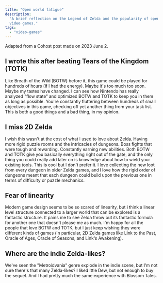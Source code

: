 ```yaml
---
title: "Open world fatigue"
description:
  "A brief reflection on the Legend of Zelda and the popularity of open world
  video games."
tags:
  - "video-games"
---
```


Adapted from a Cohost post made on 2023 June 2.

## I wrote this after beating Tears of the Kingdom (TOTK)

Like Breath of the Wild (BOTW) before it, this game could be played for hundreds
of hours (if I had the energy). Maybe it's too much too soon. Maybe my tastes
have changed. I can see how Nintendo has really analyzed "flow state" and
optimized BOTW and TOTK to keep you in them as long as possible. You're
constantly fluttering between hundreds of small objectives in this game,
checking off yet another thing from your task list. This is both a good things
and a bad thing, in my opinion.

## I miss 2D Zelda

I wish this wasn't at the cost of what I used to love about Zelda. Having more
rigid puzzle rooms and the intricacies of dungeons. Boss fights that were tough
and rewarding. Constantly earning new abilities. Both BOTW and TOTK give you
basically everything right out of the gate, and the only thing you could really
add later on is knowledge about how to wield your existing tools. This is cool
but I don't prefer it. I love collecting the new loot from every dungeon in
older Zelda games, and I love how the rigid order of dungeons meant that each
dungeon could build upon the previous one in terms of difficulty or puzzle
mechanics.

## Fear of linearity

Modern game design seems to be so scared of linearity, but i think a linear
level structure connected to a larger world that can be explored is a fantastic
structure. It pains me to see Zelda throw out its fantastic formula for another
one that doesn't please me as much. I'm happy for all the people that love BOTW
and TOTK, but I just keep wishing they were different kinds of games (in
particular, 2D Zelda games like Link to the Past, Oracle of Ages, Oracle of
Seasons, and Link's Awakening).

## Where are the indie Zelda-likes?

We've seen the "Metroidvania" genre explode in the indie scene, but I'm not sure
there's that many Zelda-likes? I liked Ittle Dew, but not enough to buy the
sequel. And I had pretty much the same experience with Blossom Tales.
